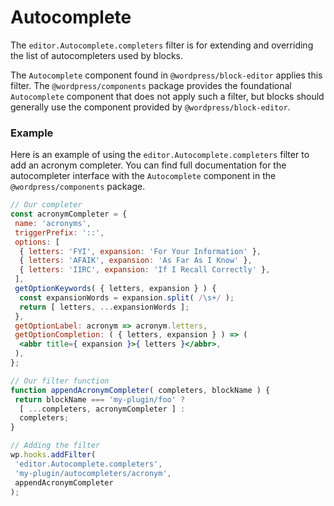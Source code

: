 # Autocomplete

The `editor.Autocomplete.completers` filter is for extending and overriding the list of autocompleters used by blocks.

The `Autocomplete` component found in `@wordpress/block-editor` applies this filter. The `@wordpress/components` package provides the foundational `Autocomplete` component that does not apply such a filter, but blocks should generally use the component provided by `@wordpress/block-editor`.

### Example

Here is an example of using the `editor.Autocomplete.completers` filter to add an acronym completer. You can find full documentation for the autocompleter interface with the `Autocomplete` component in the `@wordpress/components` package.

```jsx
// Our completer
const acronymCompleter = {
 name: 'acronyms',
 triggerPrefix: '::',
 options: [
  { letters: 'FYI', expansion: 'For Your Information' },
  { letters: 'AFAIK', expansion: 'As Far As I Know' },
  { letters: 'IIRC', expansion: 'If I Recall Correctly' },
 ],
 getOptionKeywords( { letters, expansion } ) {
  const expansionWords = expansion.split( /\s+/ );
  return [ letters, ...expansionWords ];
 },
 getOptionLabel: acronym => acronym.letters,
 getOptionCompletion: ( { letters, expansion } ) => (
  <abbr title={ expansion }>{ letters }</abbr>,
 ),
};

// Our filter function
function appendAcronymCompleter( completers, blockName ) {
 return blockName === 'my-plugin/foo' ?
  [ ...completers, acronymCompleter ] :
  completers;
}

// Adding the filter
wp.hooks.addFilter(
 'editor.Autocomplete.completers',
 'my-plugin/autocompleters/acronym',
 appendAcronymCompleter
);
```
